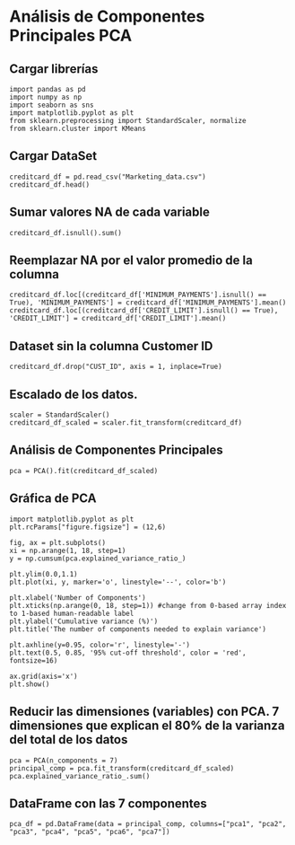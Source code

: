 
# Análisis de Componentes Principales PCA

## Cargar librerías
```
import pandas as pd
import numpy as np
import seaborn as sns
import matplotlib.pyplot as plt
from sklearn.preprocessing import StandardScaler, normalize
from sklearn.cluster import KMeans
```

## Cargar DataSet
```
creditcard_df = pd.read_csv("Marketing_data.csv")
creditcard_df.head()
```
## Sumar valores NA de cada variable
```
creditcard_df.isnull().sum()
```

## Reemplazar NA por el valor promedio de la columna
```
creditcard_df.loc[(creditcard_df['MINIMUM_PAYMENTS'].isnull() == True), 'MINIMUM_PAYMENTS'] = creditcard_df['MINIMUM_PAYMENTS'].mean()
creditcard_df.loc[(creditcard_df['CREDIT_LIMIT'].isnull() == True), 'CREDIT_LIMIT'] = creditcard_df['CREDIT_LIMIT'].mean()
```

## Dataset sin la columna Customer ID
```
creditcard_df.drop("CUST_ID", axis = 1, inplace=True)
```
## Escalado de los datos. 
```
scaler = StandardScaler()
creditcard_df_scaled = scaler.fit_transform(creditcard_df)
```
## Análisis de Componentes Principales
```
pca = PCA().fit(creditcard_df_scaled)
```

## Gráfica de PCA
```
import matplotlib.pyplot as plt
plt.rcParams["figure.figsize"] = (12,6)

fig, ax = plt.subplots()
xi = np.arange(1, 18, step=1)
y = np.cumsum(pca.explained_variance_ratio_)

plt.ylim(0.0,1.1)
plt.plot(xi, y, marker='o', linestyle='--', color='b')

plt.xlabel('Number of Components')
plt.xticks(np.arange(0, 18, step=1)) #change from 0-based array index to 1-based human-readable label
plt.ylabel('Cumulative variance (%)')
plt.title('The number of components needed to explain variance')

plt.axhline(y=0.95, color='r', linestyle='-')
plt.text(0.5, 0.85, '95% cut-off threshold', color = 'red', fontsize=16)

ax.grid(axis='x')
plt.show()
```

## Reducir las dimensiones (variables) con PCA. 7 dimensiones que explican el 80% de la varianza del total de los datos
```
pca = PCA(n_components = 7)
principal_comp = pca.fit_transform(creditcard_df_scaled)
pca.explained_variance_ratio_.sum()
```

## DataFrame con las 7 componentes
```
pca_df = pd.DataFrame(data = principal_comp, columns=["pca1", "pca2", "pca3", "pca4", "pca5", "pca6", "pca7"])
```
